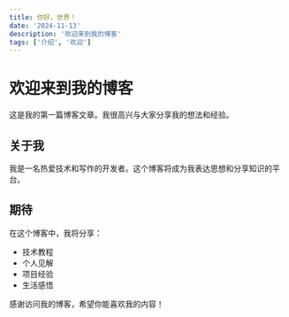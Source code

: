 ```yaml
---
title: 你好，世界！
date: '2024-11-13'
description: '欢迎来到我的博客'
tags: ['介绍', '欢迎']
---
```


# 欢迎来到我的博客

这是我的第一篇博客文章。我很高兴与大家分享我的想法和经验。

## 关于我

我是一名热爱技术和写作的开发者。这个博客将成为我表达思想和分享知识的平台。

## 期待

在这个博客中，我将分享：

- 技术教程
- 个人见解
- 项目经验
- 生活感悟

感谢访问我的博客，希望你能喜欢我的内容！ 